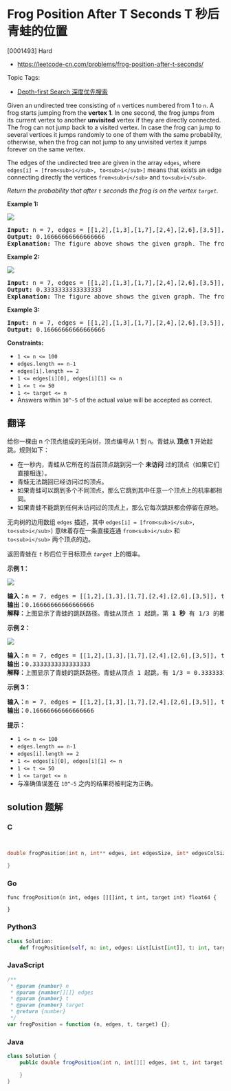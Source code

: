 # Frog Position After T Seconds T 秒后青蛙的位置

[0001493] Hard

- https://leetcode-cn.com/problems/frog-position-after-t-seconds/

Topic Tags:

- [Depth-first Search 深度优先搜索](https://leetcode-cn.com/tag/depth-first-search/)

Given an undirected tree consisting of `n` vertices numbered from 1 to `n`. A frog starts jumping from the **vertex 1**. In one second, the frog jumps from its current vertex to another **unvisited** vertex if they are directly connected. The frog can not jump back to a visited vertex. In case the frog can jump to several vertices it jumps randomly to one of them with the same probability, otherwise, when the frog can not jump to any unvisited vertex it jumps forever on the same vertex.

The edges of the undirected tree are given in the array `edges`, where `edges[i] = [from<sub>i</sub>, to<sub>i</sub>]` means that exists an edge connecting directly the vertices `from<sub>i</sub>` and `to<sub>i</sub>`.

_Return the probability that after `t` seconds the frog is on the vertex `target`._

**Example 1:**

![](https://assets.leetcode.com/uploads/2020/02/20/frog_2.png)

<pre><strong>Input:</strong> n = 7, edges = [[1,2],[1,3],[1,7],[2,4],[2,6],[3,5]], t = 2, target = 4
<strong>Output:</strong> 0.16666666666666666 
<strong>Explanation: </strong>The figure above shows the given graph. The frog starts at vertex 1, jumping with 1/3 probability to the vertex 2 after <strong>second 1</strong> and then jumping with 1/2 probability to vertex 4 after <strong>second 2</strong>. Thus the probability for the frog is on the vertex 4 after 2 seconds is 1/3 * 1/2 = 1/6 = 0.16666666666666666. 
</pre>

**Example 2:**

**![](https://assets.leetcode.com/uploads/2020/02/20/frog_3.png)**

<pre><strong>Input:</strong> n = 7, edges = [[1,2],[1,3],[1,7],[2,4],[2,6],[3,5]], t = 1, target = 7
<strong>Output:</strong> 0.3333333333333333
<strong>Explanation: </strong>The figure above shows the given graph. The frog starts at vertex 1, jumping with 1/3 = 0.3333333333333333 probability to the vertex 7 after <strong>second 1</strong>. 
</pre>

**Example 3:**

<pre><strong>Input:</strong> n = 7, edges = [[1,2],[1,3],[1,7],[2,4],[2,6],[3,5]], t = 20, target = 6
<strong>Output:</strong> 0.16666666666666666
</pre>

**Constraints:**

- `1 <= n <= 100`
- `edges.length == n-1`
- `edges[i].length == 2`
- `1 <= edges[i][0], edges[i][1] <= n`
- `1 <= t <= 50`
- `1 <= target <= n`
- Answers within `10^-5` of the actual value will be accepted as correct.

## 翻译

给你一棵由 n 个顶点组成的无向树，顶点编号从 1 到 `n`。青蛙从 **顶点 1** 开始起跳。规则如下：

- 在一秒内，青蛙从它所在的当前顶点跳到另一个 **未访问** 过的顶点（如果它们直接相连）。
- 青蛙无法跳回已经访问过的顶点。
- 如果青蛙可以跳到多个不同顶点，那么它跳到其中任意一个顶点上的机率都相同。
- 如果青蛙不能跳到任何未访问过的顶点上，那么它每次跳跃都会停留在原地。

无向树的边用数组 `edges` 描述，其中 `edges[i] = [from<sub>i</sub>, to<sub>i</sub>]` 意味着存在一条直接连通 `from<sub>i</sub>` 和 `to<sub>i</sub>` 两个顶点的边。

返回青蛙在 _`t`_ 秒后位于目标顶点 _`target`_ 上的概率。

**示例 1：**

![](https://assets.leetcode-cn.com/aliyun-lc-upload/uploads/2020/03/08/frog_2.png)

<pre><strong>输入：</strong>n = 7, edges = [[1,2],[1,3],[1,7],[2,4],[2,6],[3,5]], t = 2, target = 4
<strong>输出：</strong>0.16666666666666666 
<strong>解释：</strong>上图显示了青蛙的跳跃路径。青蛙从顶点 1 起跳，第 <strong>1 秒</strong> 有 1/3 的概率跳到顶点 2 ，然后第 <strong>2 秒</strong> 有 1/2 的概率跳到顶点 4，因此青蛙在 2 秒后位于顶点 4 的概率是 1/3 * 1/2 = 1/6 = 0.16666666666666666 。 
</pre>

**示例 2：**

**![](https://assets.leetcode-cn.com/aliyun-lc-upload/uploads/2020/03/08/frog_3.png)**

<pre><strong>输入：</strong>n = 7, edges = [[1,2],[1,3],[1,7],[2,4],[2,6],[3,5]], t = 1, target = 7
<strong>输出：</strong>0.3333333333333333
<strong>解释：</strong>上图显示了青蛙的跳跃路径。青蛙从顶点 1 起跳，有 1/3 = 0.3333333333333333 的概率能够 <strong>1 秒</strong> 后跳到顶点 7 。 
</pre>

**示例 3：**

<pre><strong>输入：</strong>n = 7, edges = [[1,2],[1,3],[1,7],[2,4],[2,6],[3,5]], t = 20, target = 6
<strong>输出：</strong>0.16666666666666666
</pre>

**提示：**

- `1 <= n <= 100`
- `edges.length == n-1`
- `edges[i].length == 2`
- `1 <= edges[i][0], edges[i][1] <= n`
- `1 <= t <= 50`
- `1 <= target <= n`
- 与准确值误差在 `10^-5` 之内的结果将被判定为正确。

## solution 题解

### C

```c


double frogPosition(int n, int** edges, int edgesSize, int* edgesColSize, int t, int target){

}
```

### Go

```golang
func frogPosition(n int, edges [][]int, t int, target int) float64 {

}
```

### Python3

```python
class Solution:
    def frogPosition(self, n: int, edges: List[List[int]], t: int, target: int) -> float:
```

### JavaScript

```javascript
/**
 * @param {number} n
 * @param {number[][]} edges
 * @param {number} t
 * @param {number} target
 * @return {number}
 */
var frogPosition = function (n, edges, t, target) {};
```

### Java

```java
class Solution {
    public double frogPosition(int n, int[][] edges, int t, int target) {

    }
}
```
